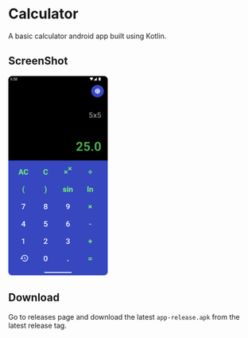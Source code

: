 # Calculator

A basic calculator android app built using Kotlin.

## ScreenShot

<img src="screenshot/screenshot.png" width="200px" height="400px" alt="" />

## Download

Go to releases page and download the latest `app-release.apk` from the latest release tag.

